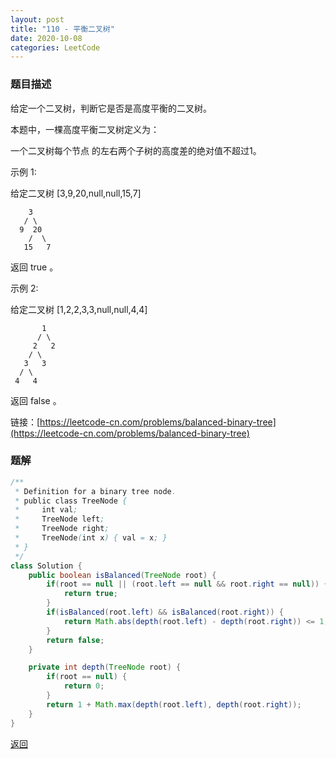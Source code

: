 ```yaml
---
layout: post
title: "110 - 平衡二叉树"
date: 2020-10-08
categories: LeetCode
---
```



### **题目描述**
给定一个二叉树，判断它是否是高度平衡的二叉树。

本题中，一棵高度平衡二叉树定义为：

一个二叉树每个节点 的左右两个子树的高度差的绝对值不超过1。

示例 1:

给定二叉树 [3,9,20,null,null,15,7]
```
    3
   / \
  9  20
    /  \
   15   7
```
返回 true 。

示例 2:

给定二叉树 [1,2,2,3,3,null,null,4,4]
```
       1
      / \
     2   2
    / \
   3   3
  / \
 4   4
```
返回 false 。


链接：[https://leetcode-cn.com/problems/balanced-binary-tree](https://leetcode-cn.com/problems/balanced-binary-tree)





### **题解**
``` java
/**
 * Definition for a binary tree node.
 * public class TreeNode {
 *     int val;
 *     TreeNode left;
 *     TreeNode right;
 *     TreeNode(int x) { val = x; }
 * }
 */
class Solution {
    public boolean isBalanced(TreeNode root) {
        if(root == null || (root.left == null && root.right == null)) {
            return true;
        }
        if(isBalanced(root.left) && isBalanced(root.right)) {
            return Math.abs(depth(root.left) - depth(root.right)) <= 1;
        }
        return false;
    }

    private int depth(TreeNode root) {
        if(root == null) {
            return 0;
        }
        return 1 + Math.max(depth(root.left), depth(root.right));
    }
}
```

[返回](https://maxwell-blog.cn/leetcode/2020/10/08/leetcode.html)